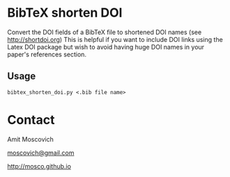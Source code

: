 # BibTeX shorten DOI
Convert the DOI fields of a BibTeX file to shortened DOI names (see http://shortdoi.org)
This is helpful if you want to include DOI links using the Latex DOI package but wish to avoid having huge DOI names in your paper's references section.

## Usage

```bibtex_shorten_doi.py <.bib file name>```


# Contact
Amit Moscovich

moscovich@gmail.com

http://mosco.github.io
     

